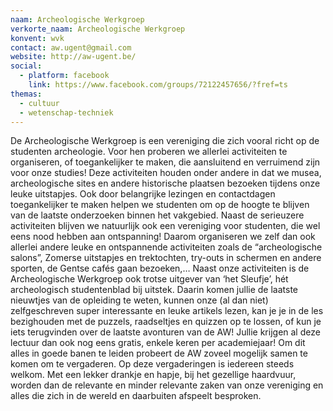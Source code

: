 ```yaml
---
naam: Archeologische Werkgroep
verkorte_naam: Archeologische Werkgroep
konvent: wvk
contact: aw.ugent@gmail.com
website: http://aw-ugent.be/
social:
  - platform: facebook
    link: https://www.facebook.com/groups/72122457656/?fref=ts
themas:
  - cultuur
  - wetenschap-techniek
---
```


De Archeologische Werkgroep is een vereniging die zich vooral richt op de studenten archeologie. Voor hen proberen we allerlei activiteiten te organiseren, of toegankelijker te maken, die aansluitend en verruimend zijn voor onze studies! Deze activiteiten houden onder andere in dat we musea, archeologische sites en andere historische plaatsen bezoeken tijdens onze leuke uitstapjes. Ook door belangrijke lezingen en contactdagen toegankelijker te maken helpen we studenten om op de hoogte te blijven van de laatste onderzoeken binnen het vakgebied.
Naast de serieuzere activiteiten blijven we natuurlijk ook een vereniging voor studenten, die wel eens nood hebben aan ontspanning! Daarom organiseren we zelf dan ook allerlei andere leuke en ontspannende activiteiten zoals de “archeologische salons”, Zomerse uitstapjes en trektochten, try-outs in schermen en andere sporten, de Gentse cafés gaan bezoeken,…
Naast onze activiteiten is de Archeologische Werkgroep ook trotse uitgever van ‘het Sleufje’, hét archeologisch studentenblad bij uitstek. Daarin komen jullie de laatste nieuwtjes van de opleiding te weten, kunnen onze (al dan niet) zelfgeschreven super interessante en leuke artikels lezen, kan je je in de les bezighouden met de puzzels, raadseltjes en quizzen op te lossen, of kun je iets terugvinden over de laatste avonturen van de AW! Jullie krijgen al deze lectuur dan ook nog eens gratis, enkele keren per academiejaar!
Om dit alles in goede banen te leiden probeert de AW zoveel mogelijk samen te komen om te vergaderen. Op deze vergaderingen is iedereen steeds welkom. Met een lekker drankje en hapje, bij het gezellige haardvuur, worden dan de relevante en minder relevante zaken van onze vereniging en alles die zich in de wereld en daarbuiten afspeelt besproken.
